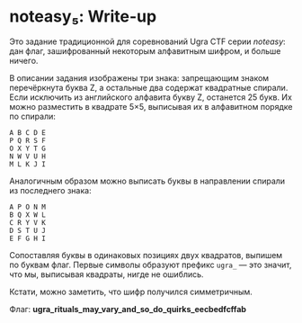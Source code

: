 # noteasy₅: Write-up

Это задание традиционной для соревнований Ugra CTF серии _noteasy_: дан флаг, зашифрованный некоторым алфавитным шифром, и больше ничего.

В описании задания изображены три знака: запрещающим знаком перечёркнута буква Z, а остальные два содержат квадратные спирали. Если исключить из английского алфавита букву Z, останется 25 букв. Их можно разместить в квадрате 5×5, выписывая их в алфавитном порядке по спирали:

```
A B C D E
P Q R S F
O X Y T G
N W V U H
M L K J I
```

Аналогичным образом можно выписать буквы в направлении спирали из последнего знака:

```
A P O N M
B Q X W L
C R Y V K
D S T U J
E F G H I
```

Сопоставляя буквы в одинаковых позициях двух квадратов, выпишем по буквам флаг. Первые символы образуют префикс `ugra_` — это значит, что мы, выписывая квадраты, нигде не ошиблись.

Кстати, можно заметить, что шифр получился симметричным.

Флаг: **ugra_rituals_may_vary_and_so_do_quirks_eecbedfcffab**
